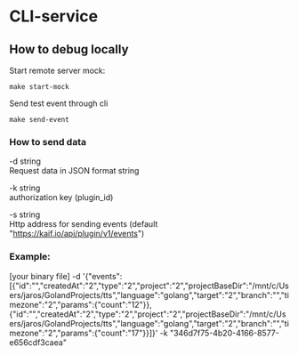 # CLI-service

## How to debug locally

Start remote server mock:

```shell
make start-mock
```

Send test event through cli

```shell
make send-event
```

### How to send data

-d string                                                                     
Request data in JSON format string

-k string                                                           
authorization key (plugin_id)

-s string                                                                     
Http address for sending events (default "https://kaif.io/api/plugin/v1/events")

### Example:

[your binary file] -d '{"events":[{"id":"","createdAt":"2","type":"2","project":"2","projectBaseDir":"/mnt/c/Users/jaros/GolandProjects/tts","language":"golang","target":"2","branch":"","timezone":"2","params":{"count":"12"}},{"id":"","createdAt":"2","type":"2","project":"2","projectBaseDir":"/mnt/c/Users/jaros/GolandProjects/tts","language":"golang","target":"2","branch":"","timezone":"2","params":{"count":"17"}}]}' -k "346d7f75-4b20-4166-8577-e656cdf3caea"